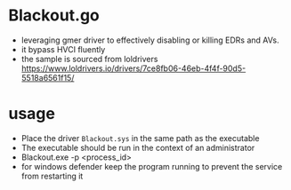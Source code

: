 # Blackout.go

* leveraging gmer driver to effectively disabling or killing EDRs and AVs.
* it bypass HVCI fluently
* the sample is sourced from loldrivers https://www.loldrivers.io/drivers/7ce8fb06-46eb-4f4f-90d5-5518a6561f15/
# usage

* Place the driver `Blackout.sys` in the same path as the executable
* The executable should be run in the context of an administrator
* Blackout.exe -p <process_id>
* for windows defender keep the program running to prevent the service from restarting it